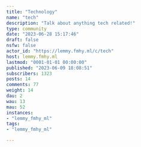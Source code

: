 ```yaml
---
title: "Technology" 
name: "tech"
description: "Talk about anything tech related!"
type: community
date: "2023-06-28 15:17:46"
draft: false
nsfw: false
actor_id: "https://lemmy.fmhy.ml/c/tech"
host: lemmy.fmhy.ml
lastmod: "0001-01-01 00:00:00"
published: "2023-06-09 18:08:51"
subscribers: 1323
posts: 14
comments: 77
weight: 14
dau: 2
wau: 13
mau: 52
instances:
- "lemmy_fmhy_ml"
tags: 
- "lemmy_fmhy_ml"

---
```

